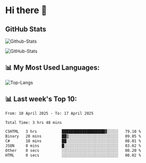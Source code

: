 # Hi there 👋

## GitHub Stats
![Github-Stats](https://github-readme-stats-sigma-five.vercel.app/api?username=ltorson&show_icons=true&theme=radical&count_private=true&show=reviews,discussions_started,discussions_answered,prs_merged,prs_merged_percentage)

![GitHub-Stats](https://github-readme-stats.vercel.app/api/wakatime?username=LeeTorson&theme=synthwave&size_weight=0.5&count_weight=0.5&title_color=36F9F6&langs_count=10&count_private=true)

## 📊 My Most Used Languages:
![Top-Langs](https://github-readme-stats-sigma-five.vercel.app/api/top-langs/?username=LTorson&layout=compact&langs_count=10)


## 📊 Last week's Top 10:
<!--START_SECTION:waka-->

```txt
From: 10 April 2025 - To: 17 April 2025

Total Time: 3 hrs 48 mins

CSHTML   3 hrs           ███████████████████▓░░░░░   79.10 %
Binary   20 mins         ██▒░░░░░░░░░░░░░░░░░░░░░░   09.05 %
C#       18 mins         ██░░░░░░░░░░░░░░░░░░░░░░░   08.01 %
JSON     8 mins          █░░░░░░░░░░░░░░░░░░░░░░░░   03.62 %
Other    0 secs          ░░░░░░░░░░░░░░░░░░░░░░░░░   00.20 %
HTML     0 secs          ░░░░░░░░░░░░░░░░░░░░░░░░░   00.02 %
```

<!--END_SECTION:waka-->
